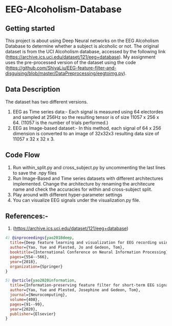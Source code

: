 # EEG-Alcoholism-Database

## Getting started

This project is about using Deep Neural networks on the EEG Alcoholism Database to determine whether a subject is alcoholic or not. The original dataset is from the UCI Alcoholism database, accessed by the following link (https://archive.ics.uci.edu/dataset/121/eeg+database). My assignment uses the pre-processed version of the dataset using the code (https://github.com/ShiyaLiu/EEG-feature-filter-and-disguising/blob/master/DataPreprocessing/eegtoimg.py).
## Data Description

The dataset has two different versions. 

1) EEG as Time series data:- Each signal is measured using 64 electordes and sampled at 256Hz so the resulting tensor is of size 11057 x 256 x 64. (11057 is the number of trials performed.)
2) EEG as Image-based dataset:- In this method, each signal of 64 x 256 dimension is converted to an image of 32x32x3 resulting data size of 11057 x 32 x 32 x 3.

## Code Flow
1) Run within_split.py and cross_subject.py by uncommenting the last lines to save the .npy files
2) Run Image-Based and Time series datasets with different architectures implemented. Change the architecture by renaming the architecure name and check the accuracies for within and cross-subject split.
3) Play around with different hyper-parameter settings
4) You can visualize EEG signals under the visualization.py file.


## References:-

1) (https://archive.ics.uci.edu/dataset/121/eeg+database)
```bibtex
4) @inproceedings{yao2018deep,
  title={Deep feature learning and visualization for EEG recording using autoencoders},
  author={Yao, Yue and Plested, Jo and Gedeon, Tom},
  booktitle={International Conference on Neural Information Processing},
  pages={554--566},
  year={2018},
  organization={Springer}
}

5) @article{yao2020information,
  title={Information-preserving feature filter for short-term EEG signals},
  author={Yao, Yue and Plested, Josephine and Gedeon, Tom},
  journal={Neurocomputing},
  volume={408},
  pages={91--99},
  year={2020},
  publisher={Elsevier}
}
